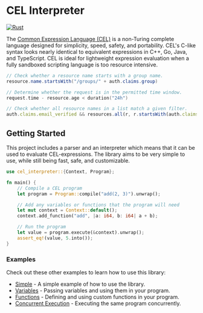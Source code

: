 # CEL Interpreter

[![Rust](https://github.com/clarkmcc/cel-rust/actions/workflows/rust.yml/badge.svg)](https://github.com/clarkmcc/cel-rust/actions/workflows/rust.yml)

The [Common Expression Language (CEL)](https://github.com/google/cel-spec) is a non-Turing complete language designed
for simplicity, speed, safety, and
portability. CEL's C-like syntax looks nearly identical to equivalent expressions in C++, Go, Java, and TypeScript. CEL
is ideal for lightweight expression evaluation when a fully sandboxed scripting language is too resource intensive.

```java
// Check whether a resource name starts with a group name.
resource.name.startsWith("/groups/" + auth.claims.group)
```

```go
// Determine whether the request is in the permitted time window.
request.time - resource.age < duration("24h")
```

```typescript
// Check whether all resource names in a list match a given filter.
auth.claims.email_verified && resources.all(r, r.startsWith(auth.claims.email))
```

## Getting Started

This project includes a parser and an interpreter which means that it can be used to evaluate CEL-expressions. The
library aims to be very simple to use, while still being fast, safe, and customizable.

```rust
use cel_interpreter::{Context, Program};

fn main() {
    // Compile a CEL program
    let program = Program::compile("add(2, 3)").unwrap();

    // Add any variables or functions that the program will need
    let mut context = Context::default();
    context.add_function("add", |a: i64, b: i64| a + b);

    // Run the program
    let value = program.execute(&context).unwrap();
    assert_eq!(value, 5.into());
}
```

### Examples

Check out these other examples to learn how to use this library:

- [Simple](https://github.com/clarkmcc/cel-rust/blob/master/example/src/simple.rs) - A simple example of how to use the library.
- [Variables](https://github.com/clarkmcc/cel-rust/blob/master/example/src/variables.rs) - Passing variables and using them in your program.
- [Functions](https://github.com/clarkmcc/cel-rust/blob/master/example/src/functions.rs) - Defining and using custom functions in your program.
- [Concurrent Execution](https://github.com/clarkmcc/cel-rust/blob/master/example/src/threads.rs) - Executing the same program concurrently.
